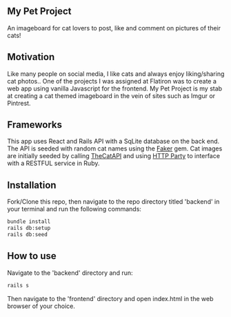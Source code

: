 ## My Pet Project

An imageboard for cat lovers to post, like and comment on pictures of their cats!

## Motivation

Like many people on social media, I like cats and always enjoy liking/sharing cat photos..  One of the projects I was assigned at Flatiron was to create a web app using vanilla Javascript for the frontend.  My Pet Project is my stab at creating a cat themed imageboard in the vein of sites such as Imgur or Pintrest.  

## Frameworks
This app uses React and Rails API with a SqLite database on the back end. The API is seeded with random cat names using the [Faker](https://github.com/faker-ruby/faker) gem.  Cat images are initially seeded by calling [TheCatAPI](https://thecatapi.com/) and using [HTTP Party](https://github.com/jnunemaker/httparty) to interface with a RESTFUL service in Ruby.


## Installation

Fork/Clone this repo, then navigate to the repo directory titled 'backend' in your terminal and run the following commands:

``` bash
bundle install
rails db:setup
rails db:seed
```

## How to use

Navigate to the 'backend' directory and run:
``` bash
rails s
```
Then navigate to the 'frontend' directory and open index.html in the web browser of your choice.